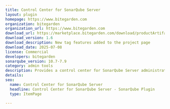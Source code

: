 ```yaml
---
title: Control Center for SonarQube Server
layout: plugin
homepage: https://www.bitegarden.com
organization: bitegarden
organization_url: https://www.bitegarden.com
download_url: https://marketplace.bitegarden.com/download/productArtifact?productName=bitegarden-sonarqube-control-center&productVersion=1.6&productFileExt=jar&customerEmail=sonarplugins@gmail.com&customerName=sonarqube&customerSurnames=marketplace&customerCompany=bitegarden
download_version: 1.6
download_description: New tag features added to the project page
download_date: 2025-07-08
license: Commercial
developers: bitegarden
sonarqube_version: 10.7-7.9
category: admin tools
description: Provides a control center for SonarQube Server administrators
details: 
seo:
  name: Control Center for SonarQube Server
  headline: Control Center for SonarQube Server - SonarQube Plugin
  type: ItemPage

---
```

